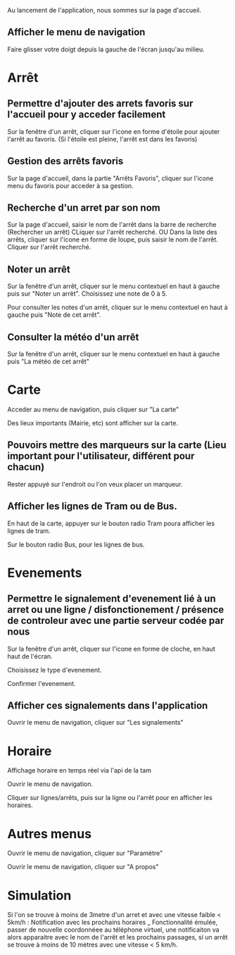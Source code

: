 Au lancement de l'application, nous sommes sur la page d'accueil.

Afficher le menu de navigation
-
Faire glisser votre doigt depuis la gauche de l'écran jusqu'au milieu.

Arrêt
=
Permettre d'ajouter des arrets favoris sur l'accueil pour y acceder facilement
-
Sur la fenêtre d'un arrêt, cliquer sur l'icone en forme d'étoile pour ajouter l'arrêt au favoris. (Si l'étoile est pleine, l'arrêt est dans les favoris)

Gestion des arrêts favoris
-
Sur la page d'accueil, dans la partie "Arrêts Favoris", cliquer sur l'icone menu du favoris pour acceder à sa gestion.

Recherche d'un arret par son nom
-
Sur la page d'accueil, saisir le nom de l'arrêt dans la barre de recherche (Rechercher un arrêt)
CLiquer sur l'arrêt recherché.
OU
Dans la  liste des arrêts, cliquer sur l'icone en forme de loupe, puis saisir le nom de l'arrêt.
Cliquer sur l'arrêt recherché.

Noter un arrêt
-
Sur la fenêtre d'un arrêt, cliquer sur le menu contextuel en haut à gauche puis sur "Noter un arrêt".
Choisissez une note de 0 à 5.

Pour consulter les notes d'un arrêt, cliquer sur le menu contextuel en haut à gauche puis "Note de cet arrêt".

Consulter la météo d'un arrêt
-
Sur la fenêtre d'un arrêt, cliquer sur le menu contextuel en haut à gauche puis "La météo de cet arrêt"

Carte
=
Acceder au menu de navigation, puis cliquer sur "La carte"

Des lieux importants (Mairie, etc) sont afficher sur la carte.

Pouvoirs mettre des marqueurs sur la carte (Lieu important pour l'utilisateur, différent pour chacun)
-
Rester appuyé sur l'endroit ou l'on veux placer un marqueur.

Afficher les lignes de Tram ou de Bus.
-
En haut de la carte, appuyer sur le bouton radio Tram poura afficher les lignes de tram.

Sur le bouton radio Bus, pour les lignes de bus.

Evenements
=
Permettre le signalement d'evenement lié à un arret ou une ligne / disfonctionement / présence de controleur avec une partie serveur codée par nous
-
Sur la fenêtre d'un arrêt, cliquer sur l'icone en forme de cloche, en haut haut de l'écran.

Choisissez le type d'evenement.

Confirmer l'evenement.

Afficher ces signalements dans l'application
-
Ouvrir le menu de navigation, cliquer sur "Les signalements"

Horaire
=
Affichage horaire en temps réel via l'api de la tam

Ouvrir le menu de navigation.

Cliquer sur lignes/arrêts, puis sur la ligne ou l'arrêt pour en afficher les horaires.

Autres menus
=
Ouvrir le menu de navigation, cliquer sur "Paramètre"

Ouvrir le menu de navigation, cliquer sur "A propos"

Simulation
=
Si l'on se trouve à moins de 3metre d'un arret et avec une vitesse faible < 5km/h : Notification avec les prochains horaires
_
  Fonctionnalité émulée, passer de nouvelle coordonnéee au téléphone virtuel, une notificaiton va alors apparaitre avec le nom de l'arrêt et les prochains passages, si un arrêt se trouve à moins de 10 mètres avec une vitesse < 5 km/h.
